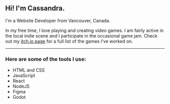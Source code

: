 <h2>Hi! I'm Cassandra.</h2>
<p>I'm a Website Developer from Vancouver, Canada.</p>

<p>In my free time, I love playing and creating video games. I am fairly active in the local indie scene and I participate in the occasional game jam. Check out my <a href="https://cassandracarlos.itch.io/">itch.io page</a> for a full list of the games I've worked on.</p>

---

<h3>Here are some of the tools I use:</h3>

* HTML and CSS
* JavaScript
* React
* NodeJS
* Figma
* Godot
